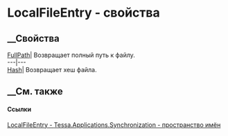 # LocalFileEntry - свойства
##  __Свойства
[FullPath](P_Tessa_Applications_Synchronization_LocalFileEntry_FullPath.htm)|
Возвращает полный путь к файлу.  
---|---  
[Hash](P_Tessa_Applications_Synchronization_LocalFileEntry_Hash.htm)|
Возвращает хеш файла.  
## __См. также
#### Ссылки
[LocalFileEntry - ](T_Tessa_Applications_Synchronization_LocalFileEntry.htm)
[Tessa.Applications.Synchronization - пространство
имён](N_Tessa_Applications_Synchronization.htm)
